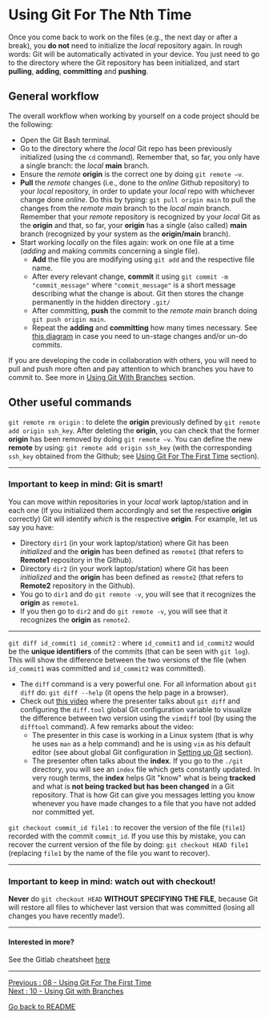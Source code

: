 # Using Git For The Nth Time  

Once you come back to work on the files (e.g., the next day or after a break), you **do not** need to initialize the *local* repository again. In rough words: Git will be automatically activated in your device. You just need to go to the directory where the Git repository has been initialized, and start **pulling**, **adding**, **committing** and **pushing**. 

## General workflow

The overall workflow when working by yourself on a code project should be the following:

- Open the Git Bash terminal.  
- Go to the directory where the *local* Git repo has been previously initialized (using the `cd` command). Remember that, so far, you only have a single branch: the *local* **main** branch.  
- Ensure the *remote* **origin** is the correct one by doing `git remote –v`.  
- **Pull** the *remote* changes (i.e., done to the *online* Github repository) to your *local* repository, in order to update your *local* repo with whichever change done *online*. Do this by typing: `git pull origin main` to pull the changes from the *remote main* branch to the *local main* branch.  Remember that your *remote* repository is recognized by your *local* Git as the **origin** and that, so far, your **origin** has a single (also called) **main** branch (recognized by your system as the **origin/main** branch).  
- Start working *locally* on the files again: work on one file at a time (*adding* and making commits concerning a single file).  
    * **Add** the file you are modifying using `git add` and the respective file name.  
    * After every relevant change, **commit** it using `git commit -m "commit_message"` where `"commit_message"` is a short message describing what the change is about. Git then stores the change permanently in the hidden directory `.git/`  
    * After committing, **push** the commit to the *remote main* branch doing `git push origin main`. 
    * Repeat the **adding** and **committing** how many times necessary. See [this diagram](uploads/undo_diagram.png) in case you need to un-stage changes and/or un-do commits.    

If you are developing the code in collaboration with others, you will need to pull and push more often and pay attention to which branches you have to commit to. See more in [Using Git With Branches](https://github.com/HeatherAn/recommended-coding-practices/blob/main/10-Using-Git-With-Branches.md) section. 


## Other useful commands 

`git remote rm origin` : to delete the **origin** previously defined by `git remote add origin ssh_key`. After deleting the **origin**, you can check that the former **origin** has been removed by doing `git remote –v`. You can define the new **remote** by using: `git remote add origin ssh_key` (with the corresponding `ssh_key` obtained from the Github; see [Using Git For The First Time](https://github.com/HeatherAn/recommended-coding-practices/blob/main/08-Using-Git-For-The-First-Time.md) section). 

_____________________________

### Important to keep in mind: Git is smart!

You can move within repositories in your *local* work laptop/station and in each one (if you initialized them accordingly and set the respective **origin** correctly) Git will identify *which* is the respective **origin**. For example, let us say you have:   
- Directory `dir1` (in your work laptop/station) where Git has been *initialized* and the **origin** has been defined as `remote1` (that refers to **Remote1** repository in the Github).  
- Directory `dir2` (in your work laptop/station) where Git has been *initialized* and the **origin** has been defined as `remote2` (that refers to **Remote2** repository in the Github).
- You go to `dir1` and do `git remote -v`, you will see that it recognizes the **origin** as `remote1`.  
- If you then go to `dir2` and do `git remote -v`, you will see that it recognizes the **origin** as `remote2`.   
_____________________________

`git diff id_commit1 id_commit2` : where `id_commit1` and `id_commit2` would be the **unique identifiers** of the commits (that can be seen with `git log`). This will show the difference between the two versions of the file (when `id_commit1` was committed and `id_commit2` was committed).  
- The `diff` command is a very powerful one. For all information about `git diff` do: `git diff --help` (it opens the help page in a browser).   
- Check out [this video](https://youtu.be/Wk-IK2uJt28) where the presenter talks about `git diff` and configuring the `diff.tool` global Git configuration variable to visualize the difference between two version using the `vimdiff` tool (by using the `difftool` command). A few remarks about the video:
    * The presenter in this case is working in a Linux system (that is why he uses `man` as a help command) and he is using `vim` as his default editor (see about global Git configuration in [Setting up Git](https://github.com/HeatherAn/recommended-coding-practices/blob/main/07-Setting-Up-Git.md) section).  
    * The presenter often talks about the **index**. If you go to the `./git` directory, you will see an `index` file which gets constantly updated. In very rough terms, the **index** helps Git "know" what is being **tracked** and what is **not being tracked but has been changed** in a Git repository. That is how Git can give you messages letting you know whenever you have made changes to a file that you have not added nor committed yet.  

`git checkout commit_id file1` : to recover the version of the file (`file1`) recorded with the commit `commit_id`. If you use this by mistake, you can recover the current version of the file by doing: `git checkout HEAD file1` (replacing `file1` by the name of the file you want to recover).

_________________________ 

### Important to keep in mind: watch out with checkout! 

**Never** do `git checkout HEAD` **WITHOUT SPECIFYING THE FILE**, because Git will restore all files to whichever last version that was committed (losing all changes you have recently made!).

_________________________


#### Interested in more?

See the Gitlab cheatsheet [here](https://github.com/HeatherAn/recommended-coding-practices/blob/main/13-Git-Cheatsheet.md)

________________________

[Previous : 08 - Using Git For The First Time](https://github.com/HeatherAn/recommended-coding-practices/blob/main/08-Using-Git-For-The-First-Time.md)  
[Next     : 10 - Using Git with Branches](https://github.com/HeatherAn/recommended-coding-practices/blob/main/10-Using-Git-With-Branches.md)

[Go back to README](https://github.com/HeatherAn/recommended-coding-practices#readme)